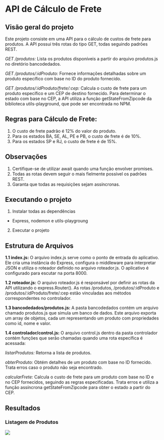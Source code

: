 # API de Cálculo de Frete

## Visão geral do projeto
Este projeto consiste em uma API para o cálculo de custos de frete para produtos. A API possui três rotas do tipo GET, todas seguindo padrões REST.

*GET /produtos:* Lista os produtos disponíveis a partir do arquivo produtos.js no diretório bancodedados.

*GET /produtos/:idProduto:* Fornece informações detalhadas sobre um produto específico com base no ID do produto fornecido.

*GET /produtos/:idProduto/frete/:cep:* Calcula o custo de frete para um produto específico e um CEP de destino fornecido. Para determinar o estado com base no CEP, a API utiliza a função getStateFromZipcode da biblioteca utils-playground, que pode ser encontrada no NPM.

## Regras para Cálculo de Frete:
1) O custo de frete padrão é 12% do valor do produto.
2) Para os estados BA, SE, AL, PE e PB, o custo de frete é de 10%.
3) Para os estados SP e RJ, o custo de frete é de 15%.

## Observações
1) Certifique-se de utilizar await quando uma função envolver promises.
2) Todas as rotas devem seguir o mais fielmente possível os padrões REST.
3) Garanta que todas as requisições sejam assíncronas.

## Executando o projeto
1) Instalar todas as dependências
- Express, nodemon e utils-playgroung
2) Executar o projeto

## Estrutura de Arquivos
**1.1 index.js:** 
O arquivo index.js serve como o ponto de entrada do aplicativo. Ele cria uma instância do Express, configura o middleware para interpretar JSON e utiliza o roteador definido no arquivo roteador.js.
O aplicativo é configurado para escutar na porta 8000.

**1.2 roteador.js:**
O arquivo roteador.js é responsável por definir as rotas da API utilizando o express.Router(). As rotas /produtos, /produtos/:idProduto e /produtos/:idProduto/frete/:cep estão vinculadas aos métodos correspondentes no controlador.

**1.3 bancodedados/produtos.js:**
A pasta bancodedados contém um arquivo chamado produtos.js que simula um banco de dados. Este arquivo exporta um array de objetos, cada um representando um produto com propriedades como id, nome e valor.

**1.4 controlador/control.js:**
O arquivo control.js dentro da pasta controlador contém funções que serão chamadas quando uma rota específica é acessada:

*listarProdutos:* 
Retorna a lista de produtos.

*obterProduto:*
Obtém detalhes de um produto com base no ID fornecido. Trata erros caso o produto não seja encontrado.

*calcularFrete:*
Calcula o custo de frete para um produto com base no ID e no CEP fornecidos, seguindo as regras especificadas. Trata erros e utiliza a função assíncrona getStateFromZipcode para obter o estado a partir do CEP.

## Resultados
### Listagem de Produtos
![](./assets/produtos.png)
